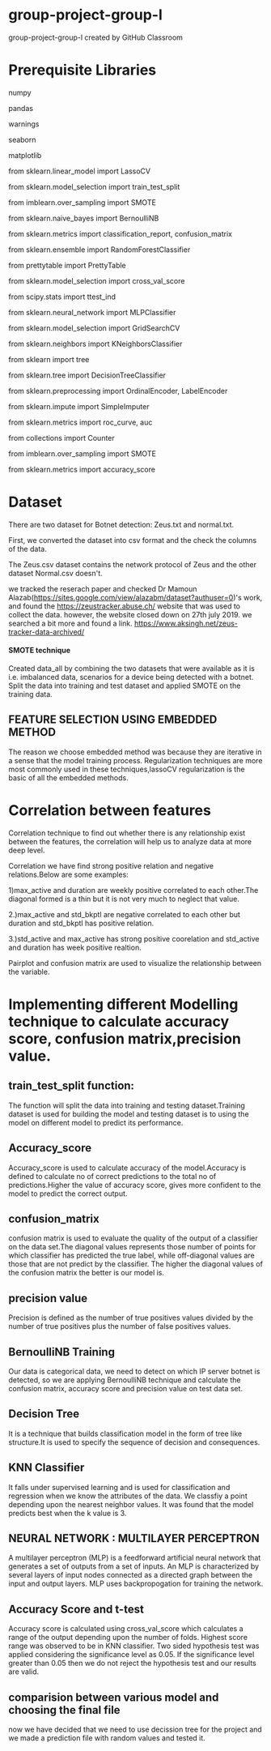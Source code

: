 # group-project-group-l
group-project-group-l created by GitHub Classroom

# Prerequisite Libraries
numpy

pandas

warnings

seaborn

matplotlib

from sklearn.linear_model import LassoCV

from sklearn.model_selection import train_test_split

from imblearn.over_sampling import SMOTE

from sklearn.naive_bayes import BernoulliNB

from sklearn.metrics import classification_report, confusion_matrix

from sklearn.ensemble import RandomForestClassifier

from prettytable import PrettyTable

from sklearn.model_selection import cross_val_score

from scipy.stats import ttest_ind

from sklearn.neural_network import MLPClassifier

from sklearn.model_selection import GridSearchCV

from sklearn.neighbors import KNeighborsClassifier

from sklearn import tree

from sklearn.tree import DecisionTreeClassifier

from sklearn.preprocessing import OrdinalEncoder, LabelEncoder

from sklearn.impute import SimpleImputer

from sklearn.metrics import roc_curve, auc

from collections import Counter

from imblearn.over_sampling import SMOTE

from sklearn.metrics import accuracy_score

# Dataset

There are two dataset for Botnet detection: Zeus.txt and normal.txt.

First, we converted the dataset into csv format and the check the columns of the data.

The Zeus.csv dataset contains the network protocol of Zeus and the other dataset Normal.csv doesn't. 

we tracked the reserach paper and checked Dr Mamoun Alazab(https://sites.google.com/view/alazabm/dataset?authuser=0)'s work, and found the https://zeustracker.abuse.ch/ website that was used to collect the data. however, the website closed down on 27th july 2019. 
we searched a bit more and found a link. https://www.aksingh.net/zeus-tracker-data-archived/


#### SMOTE technique

Created data_all by combining the two datasets that were available as it is i.e. imbalanced data, scenarios for a device being detected with a  botnet. Split the data into training and test dataset and applied SMOTE on the training data.

## FEATURE SELECTION USING EMBEDDED METHOD

The reason we choose embedded method was because they are iterative in a sense that the model training process. Regularization techniques are more most commonly used in these techniques,lassoCV regularization is the basic of all the embedded methods.

# Correlation between features

Correlation technique to find out whether there is any relationship exist between the features, the correlation will help us to analyze data at more deep level.

Correlation we have find strong positive relation and negative relations.Below are some examples:

1)max_active and duration are weekly positive correlated to each other.The diagonal formed is a thin but it is not very much to neglect that value.

2.)max_active and std_bkptl are negative correlated to each other but duration and std_bkptl has positive relation.

3.)std_active and max_active has strong positive coorelation and std_active and duration has week positive realtion.

Pairplot and confusion matrix are used to visualize the relationship between the variable.


# Implementing different Modelling technique to calculate accuracy score, confusion matrix,precision value.


## train_test_split function:

The function will split the data into training and testing dataset.Training dataset is used for building the model and testing dataset is to using the model on different model to predict its performance.

## Accuracy_score

Accuracy_score is used to calculate accuracy of the model.Accuracy is defined to calculate no of correct predictions to the total no of predictions.Higher the value of accuracy score, gives more confident to the model to predict the correct output.


## confusion_matrix

confusion matrix is used to evaluate the quality of the output of a classifier on the data set.The diagonal values represents those number of points for which classifier has predicted the true label, while off-diagonal values are those that are not predict by the classifier. The higher the diagonal values of the confusion matrix the better is our model is.

## precision value

Precision is defined as the number of true positives values divided by the number of true positives plus the number of false positives values.


## BernoulliNB Training

Our data is categorical data, we need to detect on which IP server botnet is detected, so we are applying BernoulliNB technique and calculate the confusion matrix, accuracy score and precision value on test data set.

## Decision Tree

It is a technique that builds classification model in the form of tree like structure.It is used to specify the sequence of decision and consequences.

## KNN Classifier

It falls under supervised learning and is used for classification and regression when we know the attributes of the data. We classfiy a point depending upon the nearest neighbor values. It was found that the model predicts best when the k value is 3.

## NEURAL NETWORK : MULTILAYER PERCEPTRON 

A multilayer perceptron (MLP) is a feedforward artificial neural network that generates a set of outputs from a set of inputs. An MLP is characterized by several layers of input nodes connected as a directed graph between the input and output layers. MLP uses backpropogation for training the network.

## Accuracy Score and t-test

Accuracy score is calculated using cross_val_score which calculates a range of the output depending upon the number of folds. Highest score range was observed to be in KNN classifier. Two sided hypothesis test was applied considering the significance level as 0.05. If the significance level greater than 0.05 then we do not reject the hypothesis test and our results are valid.

## comparision between various model and choosing the final file 
 now we have decided that we need to use decission tree for the project and we made a prediction file with random values 
 and tested it.




